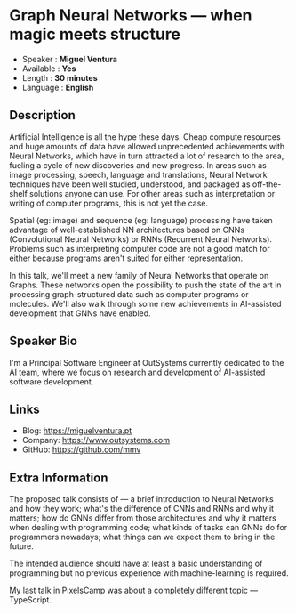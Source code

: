 Graph Neural Networks &mdash; when magic meets structure
=========================

* Speaker   : **Miguel Ventura**
* Available : **Yes**
* Length    : **30 minutes**
* Language  : **English**

Description
-----------

Artificial Intelligence is all the hype these days. Cheap compute resources and
huge amounts of data have allowed unprecedented achievements with Neural
Networks, which have in turn attracted a lot of research to the area, fueling a
cycle of new discoveries and new progress. In areas such as image processing,
speech, language and translations, Neural Network techniques have been well
studied, understood, and packaged as off-the-shelf solutions anyone can use. For
other areas such as interpretation or writing of computer programs, this is not
yet the case.

Spatial (eg: image) and sequence (eg: language) processing have taken advantage
of well-established NN architectures based on CNNs (Convolutional Neural
Networks) or RNNs (Recurrent Neural Networks). Problems such as interpreting
computer code are not a good match for either because programs aren't suited for
either representation.

In this talk, we'll meet a new family of Neural Networks that operate on Graphs.
These networks open the possibility to push the state of the art in processing
graph-structured data such as computer programs or molecules. We'll also walk
through some new achievements in AI-assisted development that GNNs have enabled.

Speaker Bio
-----------

I'm a Principal Software Engineer at OutSystems currently dedicated to the AI
team, where we focus on research and development of AI-assisted software development.

Links
-----

* Blog: https://miguelventura.pt
* Company: https://www.outsystems.com
* GitHub: https://github.com/mmv

Extra Information
-----------------

The proposed talk consists of &mdash; a brief introduction to Neural Networks
and how they work; what's the difference of CNNs and RNNs and why it matters;
how do GNNs differ from those architectures and why it matters when dealing with
programming code; what kinds of tasks can GNNs do for programmers nowadays; what
things can we expect them to bring in the future.

The intended audience should have at least a basic understanding of programming
but no previous experience with machine-learning is required.

My last talk in PixelsCamp was about a completely different topic &mdash; TypeScript.
